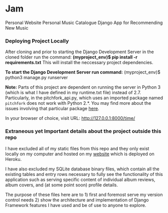 # Jam
Personal Website 
Personal Music Catalogue
Django App for Recommending New Music

### Deploying Project Locally

After cloning and prior to starting the Django Development Server in the cloned folder run the command: 
**(myproject_env)$ pip install -r requirements.txt**
This will install the neccessary project dependencies.

**To start the Django Development Server run command:**
(myproject_env)$ python3 manage.py runserver

  **Note:**
  Parts of this project are dependent on running the server in Python 3 (which is what I have defined in my runtime.txt file) instead of 2.7. Particularly, in the pitchfork_api.py, which uses an imported package named `pitchfork` does not work with Python 2.*. You may find more about the issues involving that particular package [here](https://github.com/michalczaplinski/pitchfork).

In your browser of choice, visit URL: http://127.0.0.1:8000/time/

### Extraneous yet Important details about the project outside this repo

I have excluded all of my static files from this repo and they only exist locally on my computer and hosted on my [website](www.evancarter.me) which is deployed on Heroku.

I have also excluded my SQLite database binary files, which contain all the existing tables and entry rows necessary to fully see the functionality of this application such as serving specific content of individual album reviews, album covers, and (at some point soon) profile details.

The purpose of these files here are to 1) first and foremost serve my version control needs 2) show the architecture and implementation of Django Framework features I have used and be of use to anyone to explore.

